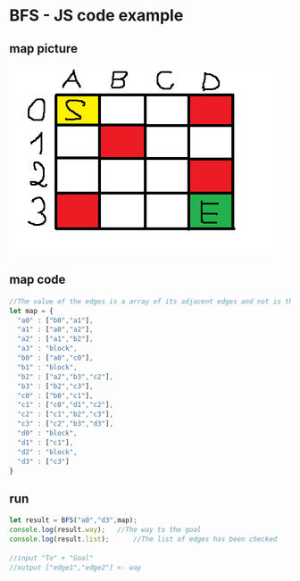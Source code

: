 # BFS - JS code example

## map picture
![map](https://raw.githubusercontent.com/zenlykoi/AI/master/BFS/map.png)

## map code
```javascript
//The value of the edges is a array of its adjacent edges and not is the blocks
let map = {
  "a0" : ["b0","a1"],
  "a1" : ["a0","a2"],
  "a2" : ["a1","b2"],
  "a3" : "block",
  "b0" : ["a0","c0"],
  "b1" : "block",
  "b2" : ["a2","b3","c2"],
  "b3" : ["b2","c3"],
  "c0" : ["b0","c1"],
  "c1" : ["c0","d1","c2"],
  "c2" : ["c1","b2","c3"],
  "c3" : ["c2","b3","d3"],
  "d0" : "block",
  "d1" : ["c1"],
  "d2" : "block",
  "d3" : ["c3"]
}
```

## run
```javascript
let result = BFS("a0","d3",map);
console.log(result.way);   //The way to the goal
console.log(result.list);      //The list of edges has been checked

//input "To" + "Goal"
//output ["edge1","edge2"] <- way
```
